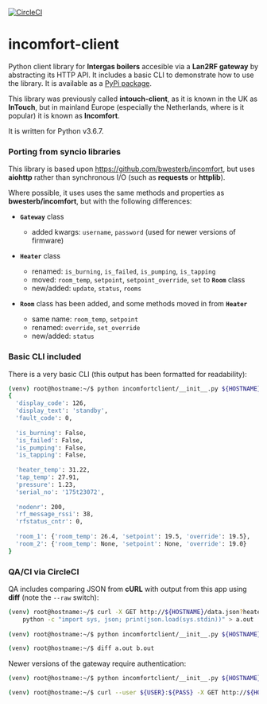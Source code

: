 [![CircleCI](https://circleci.com/gh/zxdavb/incomfort-client.svg?style=svg)](https://circleci.com/gh/zxdavb/incomfort-client)

# incomfort-client

Python client library for **Intergas boilers** accesible via a **Lan2RF gateway** by abstracting its HTTP API. It includes a basic CLI to demonstrate how to use the library.  It is available as a [PyPi package](https://pypi.org/project/incomfort-client/).

This library was previously called **intouch-client**, as it is known in the UK as **InTouch**, but in mainland Europe (especially the Netherlands, where is it popular) it is known as **Incomfort**.

It is written for Python v3.6.7.

### Porting from syncio libraries
This library is based upon https://github.com/bwesterb/incomfort, but uses **aiohttp** rather than synchronous I/O (such as **requests** or **httplib**).

Where possible, it uses uses the same methods and properties as **bwesterb/incomfort**, but with the following differences:

  - **`Gateway`** class
    - added kwargs: `username`, `password` (used for newer versions of firmware)

  - **`Heater`** class
    - renamed: `is_burning`, `is_failed`, `is_pumping`, `is_tapping`
    - moved: `room_temp`, `setpoint`, `setpoint_override`, `set` to **`Room`** class
    - new/added: `update`, `status`, `rooms`

  - **`Room`** class has been added, and some methods moved in from **`Heater`**
    - same name: `room_temp`, `setpoint`
    - renamed: `override`, `set_override`
    - new/added: `status`

### Basic CLI included
There is a very basic CLI (this output has been formatted for readability):
```bash
(venv) root@hostname:~/$ python incomfortclient/__init__.py ${HOSTNAME}
{
  'display_code': 126, 
  'display_text': 'standby', 
  'fault_code': 0, 
  
  'is_burning': False, 
  'is_failed': False,
  'is_pumping': False, 
  'is_tapping': False, 
  
  'heater_temp': 31.22, 
  'tap_temp': 27.91, 
  'pressure': 1.23, 
  'serial_no': '175t23072', 
  
  'nodenr': 200, 
  'rf_message_rssi': 38, 
  'rfstatus_cntr': 0, 
  
  'room_1': {'room_temp': 26.4, 'setpoint': 19.5, 'override': 19.5}, 
  'room_2': {'room_temp': None, 'setpoint': None, 'override': 19.0}
}
```

### QA/CI via CircleCI
QA includes comparing JSON from **cURL** with output from this app using **diff** (note the `--raw` switch):
```bash
(venv) root@hostname:~/$ curl -X GET http://${HOSTNAME}/data.json?heater=0 | \
    python -c "import sys, json; print(json.load(sys.stdin))" > a.out
    
(venv) root@hostname:~/$ python incomfortclient/__init__.py ${HOSTNAME} --raw > b.out

(venv) root@hostname:~/$ diff a.out b.out
```
Newer versions of the gateway require authentication:
```bash
(venv) root@hostname:~/$ python incomfortclient/__init__.py ${HOSTNAME} -u ${USER} -p ${PASS}

(venv) root@hostname:~/$ curl --user ${USER}:${PASS} -X GET http://${HOSTNAME}/protect/data.json?heater=0
```

